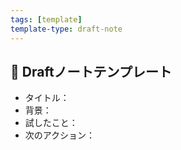 ```yaml
---
tags: [template]
template-type: draft-note
---
```


## 📝 Draftノートテンプレート

- タイトル：
- 背景：
- 試したこと：
- 次のアクション：